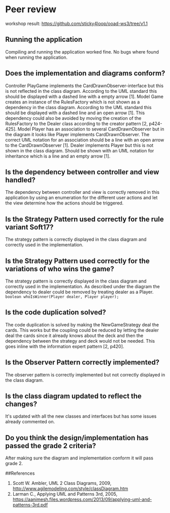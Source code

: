 # Peer review
workshop result: https://github.com/sticky4loop/ooad-ws3/tree/v1.1

## Running the application
Compiling and running the application worked fine. No bugs where found when running the application.

## Does the implementation and diagrams conform?
Controller PlayGame implements the CardDrawnObserver-interface but this is not reflected in the class diagram. According to the UML standard this should be displayed with a dashed line with a empty arrow [1]. 
Model Game creates an instance of the RulesFactory which is not shown as a dependency in the class diagram. According to the UML standard this should be displayed with a dashed line and an open arrow [1]. This dependency could also be avoided by moving the creation of the RulesFactory to the Dealer class according to the creator pattern [2, p424-425].
Model Player has an association to several CardDrawnObserver but in the diagram it looks like Player implements CardDrawnObserver. The correct UML notation for an association should be a line with an open arrow to the CardDrawnObserver [1].
Dealer implements Player but this is not shown in the class diagram. Should be shown with an UML notation for inheritance which is a line and an empty arrow [1].

## Is the dependency between controller and view handled?
The dependency between controller and view is correctly removed in this application by using an enumeration for the different user actions and let the view determine how the actions should be triggered.

## Is the Strategy Pattern used correctly for the rule variant Soft17?
The strategy pattern is correctly displayed in the class diagram and correctly used in the implementation.

## Is the Strategy Pattern used correctly for the variations of who wins the game?
The strategy pattern is correctly displayed in the class diagram and correctly used in the implementation. As described under the diagram the dependency to dealer could be removed by treating dealer as a Player.
`boolean whoIsWinner(Player dealer, Player player);`

## Is the code duplication solved?
The code duplication is solved by making the NewGameStrategy deal the cards. This works but the coupling could be reduced by letting the dealer deal the cards since it already knows about the deck and then the dependency between the strategy and deck would not be needed. This goes inline with the information expert pattern [2, p420].

## Is the Observer Pattern correctly implemented?
The observer pattern is correctly implemented but not correctly displayed in the class diagram.

## Is the class diagram updated to reflect the changes?
It's updated with all the new classes and interfaces but has some issues already commented on.

## Do you think the design/implementation has passed the grade 2 criteria?
After making sure the diagram and implementation conform it will pass grade 2.

##References
1. Scott W. Ambler, UML 2 Class Diagrams, 2009, http://www.agilemodeling.com/style/classDiagram.htm
2. Larman C., Applying UML and Patterns 3rd, 2005, https://aanimesh.files.wordpress.com/2013/09/applying-uml-and-patterns-3rd.pdf
